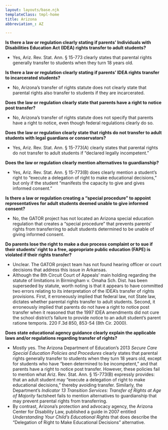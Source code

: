 ```yaml
---
layout: layouts/base.njk
templateClass: tmpl-home
title: Arizona
abbreviation_: AZ

---
```

**Is there a law or regulation clearly stating if parents’ Individuals with Disabilities Education Act (IDEA) rights transfer to adult students?**

* Yes, Ariz. Rev. Stat. Ann. § 15-773 clearly states that parental rights generally transfer to students when they turn 18 years old.

**Is there a law or regulation clearly stating if parents’ IDEA rights transfer to incarcerated students?**

* No, Arizona’s transfer of rights statute does not clearly state that parental rights also transfer to students if they are incarcerated.

**Does the law or regulation clearly state that parents have a right to notice post transfer?**

* No, Arizona’s transfer of rights statute does not specify that parents have a right to notice, even though federal regulations clearly do so.

**Does the law or regulation clearly state that rights do not transfer to adult students with legal guardians or conservators?**

* Yes, Ariz. Rev. Stat. Ann. § 15-773(A) clearly states that parental rights do not transfer to adult students if “declared legally incompetent.”

**Does the law or regulation clearly mention alternatives to guardianship?**

* Yes, Ariz. Rev. Stat. Ann. § 15-773(B) does clearly mention a student’s right to “execute a delegation of right to make educational decisions,” but only if the student “manifests the capacity to give and gives informed consent.”

**Is there a law or regulation creating a “special procedure” to appoint representatives for adult students deemed unable to give informed consent?**

* No, the GATOR project has not located an Arizona special education regulation that creates a “special procedure” that prevents parents’ rights from transferring to adult students determined to be unable of giving informed consent.

**Do parents lose the right to make a due process complaint or to sue if their students’ right to a free, appropriate public education (FAPE) is violated if their rights transfer?**

* Unclear. The GATOR project team has not found hearing officer or court decisions that address this issue in Arkansas.
* Although the 8th Circuit Court of Appeals’ main holding regarding the statute of limitations in Birmingham v. Omaha Sch. Dist. has been superseded by statute, worth noting is that it appears to have committed two errors relating to its interpretation of the IDEA’s transfer of rights provisions. First, it erroneously implied that federal law, not State law, dictates whether parental rights transfer to adult students. Second, it erroneously implied that parents do not have a right to notice post transfer when it reasoned that the 1997 IDEA amendments did not cure the school district’s failure to provide notice to an adult student’s parent ratione temporis. 220 F.3d 850, 853-54 (8th Cir. 2000).

**Does state educational agency guidance clearly explain the applicable laws and/or regulations regarding transfer of rights?**

* Mostly yes. The Arizona Department of Education’s 2013 _Secure Care Special Education Policies and Procedures_ clearly states that parental rights generally transfer to students when they turn 18 years old, except for students who have “been determined to be incompetent,” and that parents have a right to notice post transfer. However, these policies fail to mention what Ariz. Rev. Stat. Ann. § 15-773(B) expressly provides: that an adult student may “execute a delegation of right to make educational decisions,” thereby avoiding transfer. Similarly, the Department’s _Indicator 13 Transition Services: Transfer of Rights at Age of Majority_ factsheet fails to mention alternatives to guardianship that may prevent parental rights from transferring.
* By contrast, Arizona’s protection and advocacy agency, the Arizona Center for Disability Law, published a guide in 2007 entitled _Understanding Your Child’s Educational Rights_ that does describe the “Delegation of Right to Make Educational Decisions” alternative.